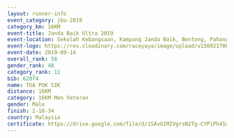 ```yaml
---
layout: runner-info 
event_category: jbu-2019 
category_km: 16KM 
event-title: Janda Baik Ultra 2019 
event-location: Sekolah Kebangsaan, Kampung Janda Baik, Bentong, Pahang, Malaysia 
event-logo: https://res.cloudinary.com/raceyaya/image/upload/v1569217009/logo/janda-baik_vch1pc.jpg 
event-date: 2019-09-14
overall_rank: 56
gender_rank: 48
category_rank: 11
bib: 62074
name: TUA POK SIK
distance: 16KM
category: 16KM Men Veteran
gender: Male
finish: 2-18-34
country: Malaysia
certificate: https://drive.google.com/file/d/1SAvGIMIVgrsN2Tg-CYPiPh41dtyW1c_C/view?usp=sharing
---
```

